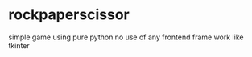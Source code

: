 # rockpaperscissor
simple  game  using pure  python no use  of  any frontend  frame work like  tkinter
